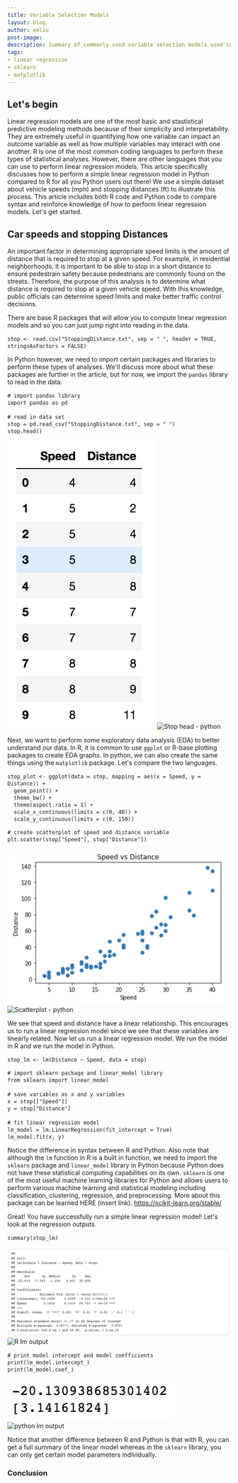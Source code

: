 ```yaml
---
title: Variable Selection Models
layout: blog
author: emliu
post-image:
description: Summary of commonly used variable selection models used in linear regression such as best subsets model, backward, and sequential replacement
tags:
- linear regression
- sklearn
- matplotlib
---
```


## Let's begin
Linear regression models are one of the most basic and stastistical predictive modeling methods because of their simplicity and interpretability. They are extremely useful in quantifying how one variable can impact an outcome variable as well as how multiple variables may interact with one another. R is one of the most common coding languages to perform these types of statistical analyses. However, there are other languages that you can use to perform linear regression models. This article specifically discusses how to perform a simple linear regression model in Python compared to R for all you Python users out there! We use a simple dataset about vehicle speeds (mph) and stopping distances (ft) to illustrate this process. This article includes both R code and Python code to compare syntax and reinforce knowledge of how to perform linear regression models. Let's get started.

## Car speeds and stopping Distances
An important factor in determining appropriate speed limits is the amount of distance that is required to stop at a given speed. For example, in residential neighborhoods, it is important to be able to stop in a short distance to ensure pedestrain safety because pedestrians are commonly found on the streets. Therefore, the purpose of this analysis is to determine what distance is required to stop at a given vehicle speed. With this knowledge, public officials can determine speed limits and make better traffic control decisions.

There are base R packages that will allow you to compute linear regression models and so you can just jump right into reading in the data.

```{r}
stop <- read.csv("StoppingDistance.txt", sep = " ", header = TRUE, stringsAsFactors = FALSE)
```

In Python however, we need to import certain packages and libraries to perform these types of analyses. We'll discuss more about what these packages are further in the article, but for now, we import the ```pandas``` library to read in the data.

```{python}
# import pandas library
import pandas as pd

# read in data set
stop = pd.read_csv("StoppingDistance.txt", sep = " ")
stop.head()
```
![Stop head - python](SpeedDist.png)
![Stop head - python](/assets/images/blogimages/figs-mm-dd/file.png)

Next, we want to perform some exploratory data analysis (EDA) to better understand our data. In R, it is common to use ```ggplot``` or R-base plotting packages to create EDA graphs. In python, we can also create the same things using the ```matplotlib``` package. Let's compare the two languages.

```{r}
stop_plot <- ggplot(data = stop, mapping = aes(x = Speed, y = Distance)) +
  geom_point() +
  theme_bw() +
  theme(aspect.ratio = 1) +
  scale_x_continuous(limits = c(0, 40)) +
  scale_y_continuous(limits = c(0, 150))
```

```{python}
# create scatterplot of speed and distance variable
plt.scatter(stop["Speed"], stop["Distance"])
```
![Scatterplot - python](pythonscatter.png)
![Scatterplot - python](/assets/images/blogimages/figs-mm-dd/file.png)

We see that speed and distance have a linear relationship. This encourages us to run a linear regression model since we see that these variables are linearly related. Now let us run a linear regression model. We run the model in R and we run the model in Python. 

```{r}
stop_lm <- lm(Distance ~ Speed, data = stop)
```

```{python}
# import sklearn package and linear_model library
from sklearn import linear_model

# save variables as x and y variables
x = stop[["Speed"]]
y = stop["Distance"]

# fit linear regression model 
lm_model = lm.LinearRegression(fit_intercept = True)
lm_model.fit(x, y)
```

Notice the difference in syntax between R and Python. Also note that although the ```lm``` function in R is a built in function, we need to import the ```sklearn``` package and ```linear_model``` library in Python because Python does not have these statistical computing capabilities on its own. ```sklearn``` is one of the most useful machine learning libraries for Python and allows users to perform various machine learning and statistical modeling including classification, clustering, regression, and preprocessing. More about this package can be learned HERE (insert link). https://scikit-learn.org/stable/

Great! You have successfully run a simple linear regression model! Let's look at the regression outputs.

```{r}
summary(stop_lm)
```
![R lm output](rlmoutput.png)
![R lm output](/assets/images/blogimages/figs-mm-dd/file.png)

```{python}
# print model intercept and model coefficients
print(lm_model.intercept_)
print(lm_model.coef_)
```
![python lm output](pythonlmoutput.png)
![python lm output](/assets/images/blogimages/figs-mm-dd/file.png)

Notice that another difference between R and Python is that with R, you can get a full summary of the linear model whereas in the ```sklearn``` library, you can only get certain model parameters individually.



### Conclusion
